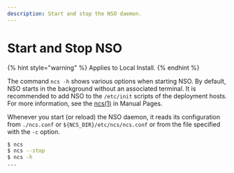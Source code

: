 ```yaml
---
description: Start and stop the NSO daemon.
---
```


# Start and Stop NSO

{% hint style="warning" %}
Applies to Local Install.
{% endhint %}

The command `ncs -h` shows various options when starting NSO. By default, NSO starts in the background without an associated terminal. It is recommended to add NSO to the `/etc/init` scripts of the deployment hosts. For more information, see the [ncs(1)](https://developer.cisco.com/docs/nso-guides-6.2/#!ncs-man-pages-volume-1/man.1.ncs) in Manual Pages.

Whenever you start (or reload) the NSO daemon, it reads its configuration from `./ncs.conf` or `${NCS_DIR}/etc/ncs/ncs.conf` or from the file specified with the `-c` option.

```bash
$ ncs
$ ncs --stop
$ ncs -h
...
```
